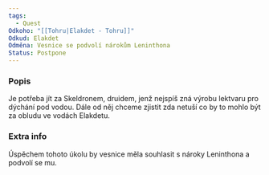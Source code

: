 ```yaml
---
tags:
  - Quest
Odkoho: "[[Tohru|Elakdet - Tohru]]"
Odkud: Elakdet
Odměna: Vesnice se podvolí nárokům Leninthona
Status: Postpone
---
```

### Popis
Je potřeba jít za Skeldronem, druidem, jenž nejspíš zná výrobu lektvaru pro dýchání pod vodou. Dále od něj chceme zjistit zda netuší co by to mohlo být za obludu ve vodách Elakdetu.

### Extra info
Úspěchem tohoto úkolu by vesnice měla souhlasit s nároky Leninthona a podvolí se mu.
